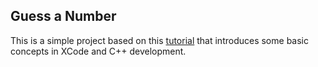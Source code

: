 ## Guess a Number

This is a simple project based on this [tutorial](http://www.raywenderlich.com/38557/learn-to-code-ios-apps-1-welcome-to-programming) that introduces some basic concepts in XCode and C++ development.